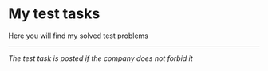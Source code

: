 # My test tasks

Here you will find my solved test problems
***

*The test task is posted if the company does not forbid it*
